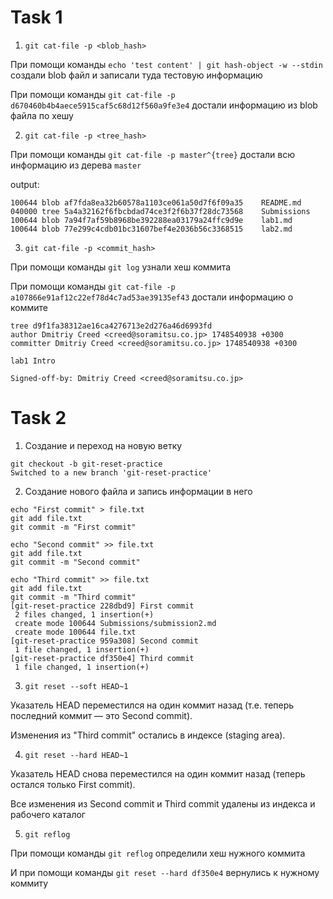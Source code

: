 # Task 1

1. `git cat-file -p <blob_hash>`

При помощи команды `echo 'test content' | git hash-object -w --stdin` создали blob файл и записали туда тестовую информацию

При помощи команды `git cat-file -p d670460b4b4aece5915caf5c68d12f560a9fe3e4` достали информацию из blob файла по хешу

2. `git cat-file -p <tree_hash>`

При помощи команды `git cat-file -p master^{tree}` достали всю информацию из дерева `master`

output:
```commandline
100644 blob af7fda8ea32b60578a1103ce061a50d7f6f09a35    README.md
040000 tree 5a4a32162f6fbcbdad74ce3f2f6b37f28dc73568    Submissions
100644 blob 7a94f7af59b8968be392288ea03179a24ffc9d9e    lab1.md
100644 blob 77e299c4cdb01bc31607bef4e2036b56c3368515    lab2.md
```

3. `git cat-file -p <commit_hash>`

При помощи команды `git log` узнали хеш коммита

При помощи команды `git cat-file -p a107866e91af12c22ef78d4c7ad53ae39135ef43` достали информацию о коммите

```commandline
tree d9f1fa38312ae16ca4276713e2d276a46d6993fd
author Dmitriy Creed <creed@soramitsu.co.jp> 1748540938 +0300
committer Dmitriy Creed <creed@soramitsu.co.jp> 1748540938 +0300

lab1 Intro

Signed-off-by: Dmitriy Creed <creed@soramitsu.co.jp>
```

# Task 2
1. Создание и переход на новую ветку 

```commandline
git checkout -b git-reset-practice
Switched to a new branch 'git-reset-practice'
```

2. Создание нового файла и запись информации в него 

```commandline
echo "First commit" > file.txt
git add file.txt
git commit -m "First commit"

echo "Second commit" >> file.txt
git add file.txt
git commit -m "Second commit"

echo "Third commit" >> file.txt
git add file.txt
git commit -m "Third commit"
[git-reset-practice 228dbd9] First commit
 2 files changed, 1 insertion(+)
 create mode 100644 Submissions/submission2.md
 create mode 100644 file.txt
[git-reset-practice 959a308] Second commit
 1 file changed, 1 insertion(+)
[git-reset-practice df350e4] Third commit
 1 file changed, 1 insertion(+)
```

3. `git reset --soft HEAD~1`

Указатель HEAD переместился на один коммит назад (т.е. теперь последний коммит — это Second commit).

Изменения из "Third commit" остались в индексе (staging area).

4. `git reset --hard HEAD~1`

Указатель HEAD снова переместился на один коммит назад (теперь остался только First commit).

Все изменения из Second commit и Third commit удалены из индекса и рабочего каталог

5. `git reflog`

При помощи команды `git reflog` определили хеш нужного коммита

И при помощи команды `git reset --hard df350e4` вернулись к нужному коммиту
